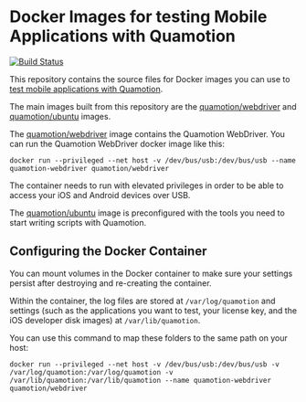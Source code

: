 # Docker Images for testing Mobile Applications with Quamotion

[![Build Status](https://travis-ci.org/quamotion/docker.svg?branch=master)](https://travis-ci.org/quamotion/docker)

This repository contains the source files for Docker images you can use to [test mobile applications with Quamotion](https://quamotion.mobi).

The main images built from this repository are the [quamotion/webdriver](https://hub.docker.com/r/quamotion/webdriver/)
and [quamotion/ubuntu](https://hub.docker.com/r/quamotion/ubuntu/) images.

The [quamotion/webdriver](https://hub.docker.com/r/quamotion/webdriver/) image contains the Quamotion WebDriver. You can run
the Quamotion WebDriver docker image like this:

```
docker run --privileged --net host -v /dev/bus/usb:/dev/bus/usb --name quamotion-webdriver quamotion/webdriver
```

The container needs to run with elevated privileges in order to be able to access your iOS and Android devices over USB.

The [quamotion/ubuntu](https://hub.docker.com/r/quamotion/ubuntu/) image is preconfigured with the tools you need to
start writing scripts with Quamotion.

## Configuring the Docker Container

You can mount volumes in the Docker container to make sure your settings persist after destroying and re-creating the container.

Within the container, the log files are stored at `/var/log/quamotion` and settings (such as the applications you want to test,
your license key, and the iOS developer disk images) at `/var/lib/quamotion`. 

You can use this command to map these folders to the same path on your host:

```
docker run --privileged --net host -v /dev/bus/usb:/dev/bus/usb -v /var/log/quamotion:/var/log/quamotion -v /var/lib/quamotion:/var/lib/quamotion --name quamotion-webdriver quamotion/webdriver
```
